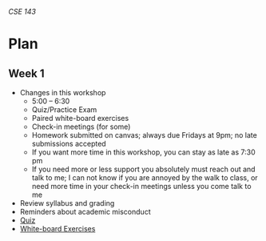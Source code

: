 _CSE 143_
# Plan
## Week 1

* Changes in this workshop
	* 5:00 – 6:30
	* Quiz/Practice Exam
	* Paired white-board exercises
	* Check-in meetings (for some)
	* Homework submitted on canvas; always due Fridays at 9pm; no late submissions accepted
	* If you want more time in this workshop, you can stay as late as 7:30 pm
	* If you need more or less support you absolutely must reach out and talk to me; I can not know if you are annoyed by the walk to class, or need more time in your check-in meetings unless you come talk to me
* Review syllabus and grading
* Reminders about academic misconduct
* [Quiz](quiz.md)
* [White-board Exercises](exercises.md)